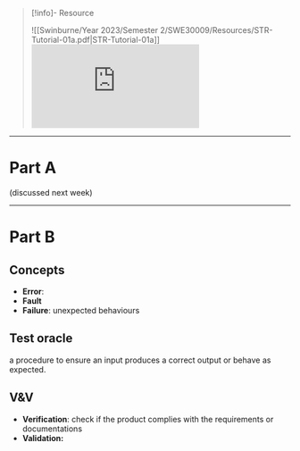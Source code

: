 > [!info]- Resource
> 
> ![[Swinburne/Year 2023/Semester 2/SWE30009/Resources/STR-Tutorial-01a.pdf|STR-Tutorial-01a]]
> ![](https://files.catbox.moe/t3c18i.pdf)

---
# Part A

(discussed next week)

---
# Part B

## Concepts
- **Error**: 
- **Fault**
- **Failure**: unexpected behaviours

## Test oracle
a procedure to ensure an input produces a correct output or behave as expected.

## V&V
- **Verification**: check if the product complies with the requirements or documentations
- **Validation:** 